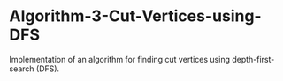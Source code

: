 # Algorithm-3-Cut-Vertices-using-DFS
Implementation of an algorithm for finding cut vertices using depth-first-search (DFS).
